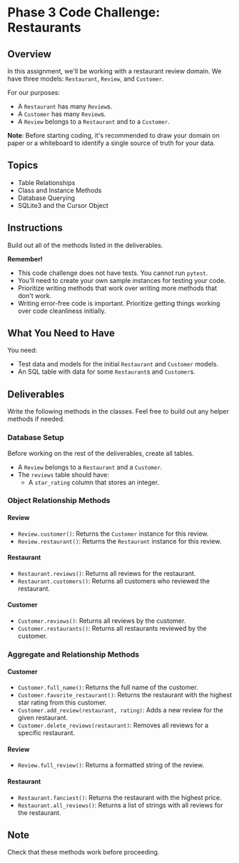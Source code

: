 # Phase 3 Code Challenge: Restaurants

## Overview

In this assignment, we'll be working with a restaurant review domain. We have three models: `Restaurant`, `Review`, and `Customer`.

For our purposes:
- A `Restaurant` has many `Review`s.
- A `Customer` has many `Review`s.
- A `Review` belongs to a `Restaurant` and to a `Customer`.

**Note**: Before starting coding, it's recommended to draw your domain on paper or a whiteboard to identify a single source of truth for your data.

## Topics
- Table Relationships
- Class and Instance Methods
- Database Querying
- SQLite3 and the Cursor Object

## Instructions
Build out all of the methods listed in the deliverables. 

**Remember!**
- This code challenge does not have tests. You cannot run `pytest`.
- You'll need to create your own sample instances for testing your code.
- Prioritize writing methods that work over writing more methods that don't work.
- Writing error-free code is important. Prioritize getting things working over code cleanliness initially.

## What You Need to Have
You need:
- Test data and models for the initial `Restaurant` and `Customer` models.
- An SQL table with data for some `Restaurant`s and `Customer`s.

## Deliverables
Write the following methods in the classes. Feel free to build out any helper methods if needed.

### Database Setup
Before working on the rest of the deliverables, create all tables.

- A `Review` belongs to a `Restaurant` and a `Customer`.
- The `reviews` table should have:
  - A `star_rating` column that stores an integer.

### Object Relationship Methods

#### Review
- `Review.customer()`: Returns the `Customer` instance for this review.
- `Review.restaurant()`: Returns the `Restaurant` instance for this review.

#### Restaurant
- `Restaurant.reviews()`: Returns all reviews for the restaurant.
- `Restaurant.customers()`: Returns all customers who reviewed the restaurant.

#### Customer
- `Customer.reviews()`: Returns all reviews by the customer.
- `Customer.restaurants()`: Returns all restaurants reviewed by the customer.

### Aggregate and Relationship Methods

#### Customer
- `Customer.full_name()`: Returns the full name of the customer.
- `Customer.favorite_restaurant()`: Returns the restaurant with the highest star rating from this customer.
- `Customer.add_review(restaurant, rating)`: Adds a new review for the given restaurant.
- `Customer.delete_reviews(restaurant)`: Removes all reviews for a specific restaurant.

#### Review
- `Review.full_review()`: Returns a formatted string of the review.

#### Restaurant
- `Restaurant.fanciest()`: Returns the restaurant with the highest price.
- `Restaurant.all_reviews()`: Returns a list of strings with all reviews for the restaurant.

## Note
Check that these methods work before proceeding.


